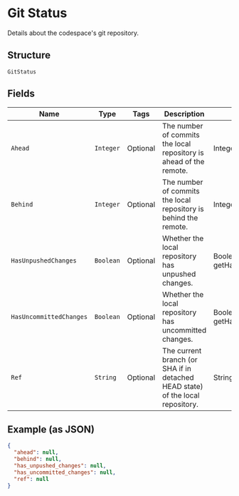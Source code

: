 
# Git Status

Details about the codespace's git repository.

## Structure

`GitStatus`

## Fields

| Name | Type | Tags | Description | Getter | Setter |
|  --- | --- | --- | --- | --- | --- |
| `Ahead` | `Integer` | Optional | The number of commits the local repository is ahead of the remote. | Integer getAhead() | setAhead(Integer ahead) |
| `Behind` | `Integer` | Optional | The number of commits the local repository is behind the remote. | Integer getBehind() | setBehind(Integer behind) |
| `HasUnpushedChanges` | `Boolean` | Optional | Whether the local repository has unpushed changes. | Boolean getHasUnpushedChanges() | setHasUnpushedChanges(Boolean hasUnpushedChanges) |
| `HasUncommittedChanges` | `Boolean` | Optional | Whether the local repository has uncommitted changes. | Boolean getHasUncommittedChanges() | setHasUncommittedChanges(Boolean hasUncommittedChanges) |
| `Ref` | `String` | Optional | The current branch (or SHA if in detached HEAD state) of the local repository. | String getRef() | setRef(String ref) |

## Example (as JSON)

```json
{
  "ahead": null,
  "behind": null,
  "has_unpushed_changes": null,
  "has_uncommitted_changes": null,
  "ref": null
}
```

